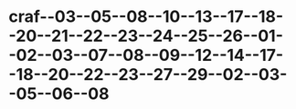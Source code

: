 # craf--03--05--08--10--13--17--18--20--21--22--23--24--25--26--01--02--03--07--08--09--12--14--17--18--20--22--23--27--29--02--03--05--06--08
